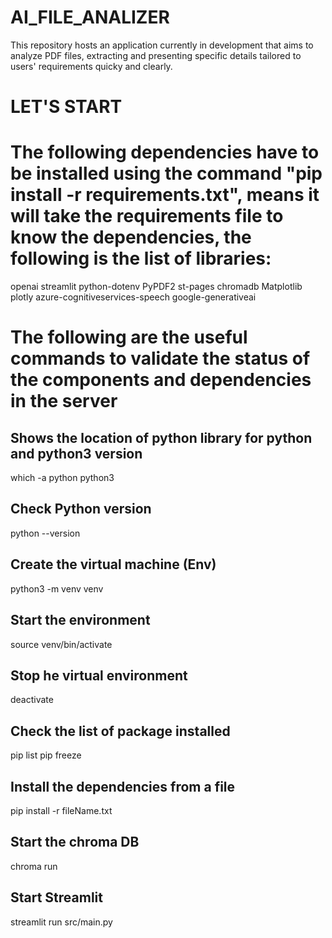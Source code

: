 # AI_FILE_ANALIZER
This repository hosts an application currently in development that aims to analyze PDF files, extracting and presenting specific details tailored to users' requirements quicky and clearly.

# LET'S START
# The following dependencies have to be installed using the command "pip install -r requirements.txt", means it will take the requirements file to know the dependencies, the following is the list of libraries:
openai
streamlit
python-dotenv
PyPDF2
st-pages
chromadb
Matplotlib
plotly
azure-cognitiveservices-speech
google-generativeai

# The following are the useful commands to validate the status of the components and dependencies in the server

## Shows the location of python library for python and python3 version
which -a python python3

## Check Python version
python --version

## Create the virtual machine (Env)
python3 -m venv venv

## Start the environment
source venv/bin/activate

## Stop he virtual environment
deactivate

## Check the list of package installed
pip list
pip freeze

## Install the dependencies from a file
pip install -r fileName.txt

## Start the chroma DB
chroma run

## Start Streamlit 
streamlit run src/main.py